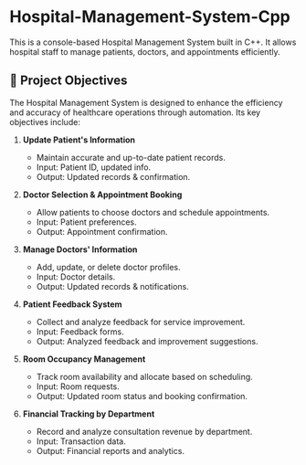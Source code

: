 # Hospital-Management-System-Cpp
This is a console-based Hospital Management System built in C++. It allows hospital staff to manage patients, doctors, and appointments efficiently.

## 🎯 Project Objectives

The Hospital Management System is designed to enhance the efficiency and accuracy of healthcare operations through automation. Its key objectives include:

1. **Update Patient's Information**
   - Maintain accurate and up-to-date patient records.
   - Input: Patient ID, updated info.
   - Output: Updated records & confirmation.

2. **Doctor Selection & Appointment Booking**
   - Allow patients to choose doctors and schedule appointments.
   - Input: Patient preferences.
   - Output: Appointment confirmation.

3. **Manage Doctors' Information**
   - Add, update, or delete doctor profiles.
   - Input: Doctor details.
   - Output: Updated records & notifications.

4. **Patient Feedback System**
   - Collect and analyze feedback for service improvement.
   - Input: Feedback forms.
   - Output: Analyzed feedback and improvement suggestions.

5. **Room Occupancy Management**
   - Track room availability and allocate based on scheduling.
   - Input: Room requests.
   - Output: Updated room status and booking confirmation.

6. **Financial Tracking by Department**
   - Record and analyze consultation revenue by department.
   - Input: Transaction data.
   - Output: Financial reports and analytics.
